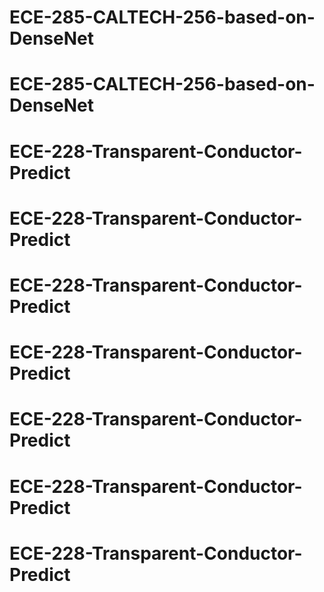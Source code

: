 # ECE-285-CALTECH-256-based-on-DenseNet
# ECE-285-CALTECH-256-based-on-DenseNet
# ECE-228-Transparent-Conductor-Predict
# ECE-228-Transparent-Conductor-Predict
# ECE-228-Transparent-Conductor-Predict
# ECE-228-Transparent-Conductor-Predict
# ECE-228-Transparent-Conductor-Predict
# ECE-228-Transparent-Conductor-Predict
# ECE-228-Transparent-Conductor-Predict
